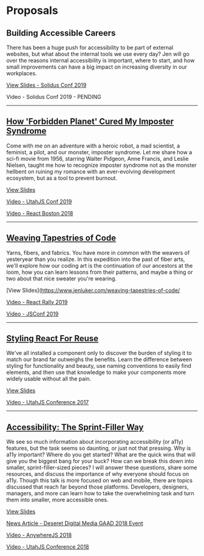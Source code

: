 # Proposals

## Building Accessible Careers
There has been a huge push for accessibility to be part of external websites, but what about the internal tools we use every day? Jen will go over the reasons internal accessibility is important, where to start, and how small improvements can have a big impact on increasing diversity in our workplaces.

[View Slides - Solidus Conf 2019](https://www.jenluker.com/slides/BuildingAccessibleCareers.pdf)

Video - Solidus Conf 2019 - PENDING

---

## [How 'Forbidden Planet' Cured My Imposter Syndrome](https://github.com/knitcodemonkey/presentation-proposals/blob/master/forbidden-planet-cured-my-imposter-syndrome.md)
Come with me on an adventure with a heroic robot, a mad scientist, a feminist, a pilot, and our monster, imposter syndrome. Let me share how a sci-fi movie from 1956, starring Walter Pidgeon, Anne Francis, and Leslie Nielsen, taught me how to recognize imposter syndrome not as the monster hellbent on ruining my romance with an ever-evolving development ecosystem, but as a tool to prevent burnout.

[View Slides](https://www.jenluker.com/forbidden-planet-imposter-syndrome/)

[Video - UtahJS Conf 2019](https://www.youtube.com/watch?v=0B8W-gj0WBk)

[Video - React Boston 2018](https://youtu.be/Yk53eWIu7Nw)

---

## [Weaving Tapestries of Code](https://github.com/knitcodemonkey/presentation-proposals/blob/master/weaving-tapestries-of-code.md)
Yarns, fibers, and fabrics. You have more in common with the weavers of yesteryear than you realize. In this expedition into the past of fiber arts, we'll explore how our coding art is the continuation of our ancestors at the loom, how you can learn lessons from their patterns, and maybe a thing or two about that nice sweater you're wearing.

[View Slides](https://www.jenluker.com/weaving-tapestries-of-code/

[Video - React Rally 2019](https://www.youtube.com/watch?v=M5tyaBBqKIw)

[Video - JSConf 2019](https://www.youtube.com/watch?v=SbLVCtdLRMc)

---

## [Styling React For Reuse](https://github.com/knitcodemonkey/presentation-proposals/blob/master/styling-react-for-reuse.md)
We've all installed a component only to discover the burden of styling it to match our brand far outweighs the benefits. 
Learn the difference between styling for functionality and beauty, use naming conventions to easily find elements, and 
then use that knowledge to make your components more widely usable without all the pain.

[View Slides](http://styling-react-for-reuse.surge.sh)

[Video - UtahJS Conference 2017](https://www.youtube.com/watch?v=1H8TO1fVuLY)

---

## [Accessibility: The Sprint-Filler Way](https://github.com/knitcodemonkey/presentation-proposals/blob/master/accessibility-the_sprint-filler_way.md)

We see so much information about incorporating accessibility (or a11y) features, but the task seems so daunting, or just not that pressing. Why is a11y important? Where do you get started? What are the quick wins that will give you the biggest bang for your buck? How can we break this down into smaller, sprint-filler-sized pieces? I will answer these questions, share some resources, and discuss the importance of why everyone should focus on a11y. Though this talk is more focused on web and mobile, there are topics discussed that reach far beyond those platforms. Developers, designers, managers, and more can learn how to take the overwhelming task and turn them into smaller, more accessible ones.

[View Slides](http://a11y-sprint-filler.surge.sh)

[News Article - Deseret Digital Media GAAD 2018 Event](https://www.ksl.com/article/46322673/how-programmers-are-helping-improve-internet-access-for-those-with-disabilities)

[Video - AnywhereJS 2018](https://www.youtube.com/watch?v=Uf4HaOZCfVQ)

[Video - UtahJS Conference 2018](https://youtu.be/5fJxJ6uGD0c)
